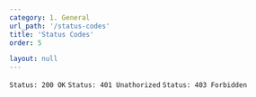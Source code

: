 ```yaml
---
category: 1. General
url_path: '/status-codes'
title: 'Status Codes'
order: 5

layout: null
---
```


```Status: 200 OK```
```Status: 401 Unathorized```
```Status: 403 Forbidden```
